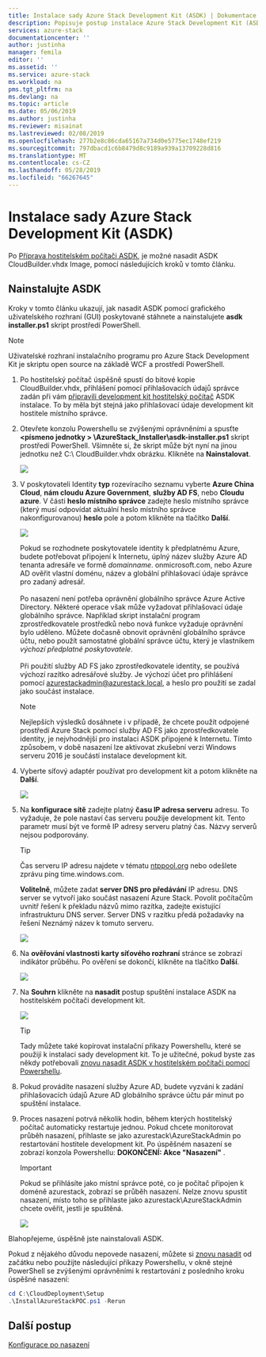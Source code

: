 ```yaml
---
title: Instalace sady Azure Stack Development Kit (ASDK) | Dokumentace Microsoftu
description: Popisuje postup instalace Azure Stack Development Kit (ASDK).
services: azure-stack
documentationcenter: ''
author: justinha
manager: femila
editor: ''
ms.assetid: ''
ms.service: azure-stack
ms.workload: na
pms.tgt_pltfrm: na
ms.devlang: na
ms.topic: article
ms.date: 05/06/2019
ms.author: justinha
ms.reviewer: misainat
ms.lastreviewed: 02/08/2019
ms.openlocfilehash: 277b2e8c86cda65167a734d0e5775ec1748ef219
ms.sourcegitcommit: 797dbacd1c6b8479d8c9189a939a13709228d816
ms.translationtype: MT
ms.contentlocale: cs-CZ
ms.lasthandoff: 05/28/2019
ms.locfileid: "66267645"
---
```

# <a name="install-the-azure-stack-development-kit-asdk"></a>Instalace sady Azure Stack Development Kit (ASDK)
Po [Příprava hostitelském počítači ASDK](asdk-prepare-host.md), je možné nasadit ASDK CloudBuilder.vhdx Image, pomocí následujících kroků v tomto článku.

## <a name="install-the-asdk"></a>Nainstalujte ASDK
Kroky v tomto článku ukazují, jak nasadit ASDK pomocí grafického uživatelského rozhraní (GUI) poskytované stáhnete a nainstalujete **asdk installer.ps1** skript prostředí PowerShell.

> [!NOTE]
> Uživatelské rozhraní instalačního programu pro Azure Stack Development Kit je skriptu open source na základě WCF a prostředí PowerShell.


1. Po hostitelský počítač úspěšně spustí do bitové kopie CloudBuilder.vhdx, přihlášení pomocí přihlašovacích údajů správce zadán při vám [připravili development kit hostitelský počítač](asdk-prepare-host.md) ASDK instalace. To by měla být stejná jako přihlašovací údaje development kit hostitele místního správce.
2. Otevřete konzolu Powershellu se zvýšenými oprávněními a spusťte  **&lt;písmeno jednotky > \AzureStack_Installer\asdk-installer.ps1** skript prostředí PowerShell. Všimněte si, že skript může být nyní na jinou jednotku než C:\ CloudBuilder.vhdx obrázku. Klikněte na **Nainstalovat**.

    ![](media/asdk-install/1.PNG) 

3. V poskytovateli Identity **typ** rozevíracího seznamu vyberte **Azure China Cloud**, **nám cloudu Azure Government**, **služby AD FS**, nebo **Cloudu azure**. V části **heslo místního správce** zadejte heslo místního správce (který musí odpovídat aktuální heslo místního správce nakonfigurovanou) **heslo** pole a potom klikněte na tlačítko  **Další**.

    ![](media/asdk-install/2.PNG) 
  
   Pokud se rozhodnete poskytovatele identity k předplatnému Azure, budete potřebovat připojení k Internetu, úplný název služby Azure AD tenanta adresáře ve formě *domainname*. onmicrosoft.com, nebo Azure AD ověřit vlastní doménu, název a globální přihlašovací údaje správce pro zadaný adresář.<br><br>Po nasazení není potřeba oprávnění globálního správce Azure Active Directory. Některé operace však může vyžadovat přihlašovací údaje globálního správce. Například skript instalační program zprostředkovatele prostředků nebo nová funkce vyžaduje oprávnění bylo uděleno. Můžete dočasně obnovit oprávnění globálního správce účtu, nebo použít samostatné globální správce účtu, který je vlastníkem *výchozí předplatné poskytovatele*.<br><br>Při použití služby AD FS jako zprostředkovatele identity, se používá výchozí razítko adresářové služby. Je výchozí účet pro přihlášení pomocí azurestackadmin@azurestack.local, a heslo pro použití se zadal jako součást instalace.

   > [!NOTE]
   > Nejlepších výsledků dosáhnete i v případě, že chcete použít odpojené prostředí Azure Stack pomocí služby AD FS jako zprostředkovatele identity, je nejvhodnější pro instalaci ASDK připojené k Internetu. Tímto způsobem, v době nasazení lze aktivovat zkušební verzi Windows serveru 2016 je součástí instalace development kit.

4. Vyberte síťový adaptér používat pro development kit a potom klikněte na **Další**.

    ![](media/asdk-install/3.PNG)

5. Na **konfigurace sítě** zadejte platný **času IP adresa serveru** adresu. To vyžaduje, že pole nastaví čas serveru použije development kit. Tento parametr musí být ve formě IP adresy serveru platný čas. Názvy serverů nejsou podporovány.

      > [!TIP]
      > Čas serveru IP adresu najdete v tématu [ntppool.org](https://www.ntppool.org/) nebo odešlete zprávu ping time.windows.com. 

    **Volitelně**, můžete zadat **server DNS pro předávání** IP adresu. DNS server se vytvoří jako součást nasazení Azure Stack. Povolit počítačům uvnitř řešení k překladu názvů mimo razítka, zadejte existující infrastrukturu DNS server. Server DNS v razítku předá požadavky na řešení Neznámý název k tomuto serveru.

    ![](media/asdk-install/4.PNG)

6. Na **ověřování vlastnosti karty síťového rozhraní** stránce se zobrazí indikátor průběhu. Po ověření se dokončí, klikněte na tlačítko **Další**.

    ![](media/asdk-install/5.PNG)

7. Na **Souhrn** klikněte na **nasadit** postup spuštění instalace ASDK na hostitelském počítači development kit.

    ![](media/asdk-install/6.PNG)

    > [!TIP]
    > Tady můžete také kopírovat instalační příkazy Powershellu, které se použijí k instalaci sady development kit. To je užitečné, pokud byste zas někdy potřebovali [znovu nasadit ASDK v hostitelském počítači pomocí Powershellu](asdk-deploy-powershell.md).

8. Pokud provádíte nasazení služby Azure AD, budete vyzváni k zadání přihlašovacích údajů Azure AD globálního správce účtu pár minut po spuštění instalace.

9. Proces nasazení potrvá několik hodin, během kterých hostitelský počítač automaticky restartuje jednou. Pokud chcete monitorovat průběh nasazení, přihlaste se jako azurestack\AzureStackAdmin po restartování hostitele development kit. Po úspěšném nasazení se zobrazí konzola Powershellu: **DOKONČENÍ: Akce "Nasazení"** . 
    > [!IMPORTANT]
    > Pokud se přihlásíte jako místní správce poté, co je počítač připojen k doméně azurestack, zobrazí se průběh nasazení. Nelze znovu spustit nasazení, místo toho se přihlaste jako azurestack\AzureStackAdmin chcete ověřit, jestli je spuštěná.

    ![](media/asdk-install/7.PNG)

Blahopřejeme, úspěšně jste nainstalovali ASDK.

Pokud z nějakého důvodu nepovede nasazení, můžete si [znovu nasadit](asdk-redeploy.md) od začátku nebo použijte následující příkazy Powershellu, v okně stejné PowerShell se zvýšenými oprávněními k restartování z posledního kroku úspěšné nasazení:

  ```powershell
  cd C:\CloudDeployment\Setup
  .\InstallAzureStackPOC.ps1 -Rerun
  ```

## <a name="next-steps"></a>Další postup
[Konfigurace po nasazení](asdk-post-deploy.md)
